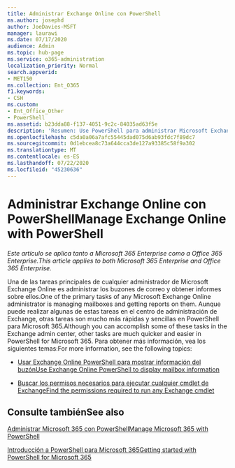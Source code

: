 ```yaml
---
title: Administrar Exchange Online con PowerShell
ms.author: josephd
author: JoeDavies-MSFT
manager: laurawi
ms.date: 07/17/2020
audience: Admin
ms.topic: hub-page
ms.service: o365-administration
localization_priority: Normal
search.appverid:
- MET150
ms.collection: Ent_O365
f1.keywords:
- CSH
ms.custom:
- Ent_Office_Other
- PowerShell
ms.assetid: b23dda88-f137-4051-9c2c-84035ad63f5e
description: 'Resumen: Use PowerShell para administrar Microsoft Exchange Online, incluida la configuración de buzón de correo y la creación de informes avanzados.'
ms.openlocfilehash: c5da0a06a7afc55445dad075d6ab93fdc7f89dc7
ms.sourcegitcommit: 0d1ebcea8c73a644cca3de127a93385c58f9a302
ms.translationtype: MT
ms.contentlocale: es-ES
ms.lasthandoff: 07/22/2020
ms.locfileid: "45230636"
---
```

# <a name="manage-exchange-online-with-powershell"></a><span data-ttu-id="54307-103">Administrar Exchange Online con PowerShell</span><span class="sxs-lookup"><span data-stu-id="54307-103">Manage Exchange Online with PowerShell</span></span>

<span data-ttu-id="54307-104">*Este artículo se aplica tanto a Microsoft 365 Enterprise como a Office 365 Enterprise.*</span><span class="sxs-lookup"><span data-stu-id="54307-104">*This article applies to both Microsoft 365 Enterprise and Office 365 Enterprise.*</span></span>

<span data-ttu-id="54307-105">Una de las tareas principales de cualquier administrador de Microsoft Exchange Online es administrar los buzones de correo y obtener informes sobre ellos.</span><span class="sxs-lookup"><span data-stu-id="54307-105">One of the primary tasks of any Microsoft Exchange Online administrator is managing mailboxes and getting reports on them.</span></span> <span data-ttu-id="54307-106">Aunque puede realizar algunas de estas tareas en el centro de administración de Exchange, otras tareas son mucho más rápidas y sencillas en PowerShell para Microsoft 365.</span><span class="sxs-lookup"><span data-stu-id="54307-106">Although you can accomplish some of these tasks in the Exchange admin center, other tasks are much quicker and easier in PowerShell for Microsoft 365.</span></span> <span data-ttu-id="54307-107">Para obtener más información, vea los siguientes temas:</span><span class="sxs-lookup"><span data-stu-id="54307-107">For more information, see the following topics:</span></span>
  
- [<span data-ttu-id="54307-108">Usar Exchange Online PowerShell para mostrar información del buzón</span><span class="sxs-lookup"><span data-stu-id="54307-108">Use Exchange Online PowerShell to display mailbox information</span></span>](https://docs.microsoft.com/exchange/recipients-in-exchange-online/manage-user-mailboxes/use-powershell-to-display-mailbox-information)
    
- [<span data-ttu-id="54307-109">Buscar los permisos necesarios para ejecutar cualquier cmdlet de Exchange</span><span class="sxs-lookup"><span data-stu-id="54307-109">Find the permissions required to run any Exchange cmdlet</span></span>](https://docs.microsoft.com/powershell/exchange/exchange-server/find-exchange-cmdlet-permissions)
    
## <a name="see-also"></a><span data-ttu-id="54307-110">Consulte también</span><span class="sxs-lookup"><span data-stu-id="54307-110">See also</span></span>

[<span data-ttu-id="54307-111">Administrar Microsoft 365 con PowerShell</span><span class="sxs-lookup"><span data-stu-id="54307-111">Manage Microsoft 365 with PowerShell</span></span>](manage-office-365-with-office-365-powershell.md)
  
[<span data-ttu-id="54307-112">Introducción a PowerShell para Microsoft 365</span><span class="sxs-lookup"><span data-stu-id="54307-112">Getting started with PowerShell for Microsoft 365</span></span>](getting-started-with-office-365-powershell.md)

